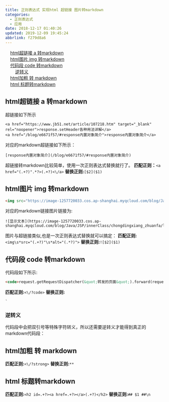 ```yaml
---
title: 正则表达式 实现html 超链接 图片转markdown
categories: 
  - 正则表达式
  - 应用
date: 2018-12-17 01:40:26
updated: 2019-12-09 19:45:24
abbrlink: f279d8a6
---
```

<div id='my_toc'>&nbsp;&nbsp;&nbsp;&nbsp;<a href="/blog/f279d8a6/#html超链接-a-转markdown">html超链接 a 转markdown</a><br/>&nbsp;&nbsp;&nbsp;&nbsp;<a href="/blog/f279d8a6/#html图片-img-转markdown">html图片 img 转markdown</a><br/>&nbsp;&nbsp;&nbsp;&nbsp;<a href="/blog/f279d8a6/#代码段-code-转markdown">代码段 code 转markdown</a><br/>&nbsp;&nbsp;&nbsp;&nbsp;&nbsp;&nbsp;&nbsp;&nbsp;<a href="/blog/f279d8a6/#逆转义">逆转义</a><br/>&nbsp;&nbsp;&nbsp;&nbsp;<a href="/blog/f279d8a6/#html加粗-转-markdown">html加粗 转 markdown</a><br/>&nbsp;&nbsp;&nbsp;&nbsp;<a href="/blog/f279d8a6/#html-标题转markdown">html 标题转markdown</a><br/></div><!--more-->
<script>if (navigator.platform.search('arm')==-1){document.getElementById('my_toc').style.display = 'none';}
var e,p = document.getElementsByTagName('p');while (p.length>0) {e = p[0];e.parentElement.removeChild(e);}
</script>

<!--end-->
## html超链接 a 转markdown ##
超链接如下所示
```
<a href="https://www.jb51.net/article/107218.htm" target="_blank" rel="noopener">response.setHeader各种用法详解</a>
<a href="/blog/e6671f57/#response内置对象简介">response内置对象简介</a>
```
对应的markdown超链接如下所示：
```
[response内置对象简介](/blog/e6671f57/#response内置对象简介)
```

超链接转markdown比较简单，使用一次正则表达式替换就行了。
**匹配正则：**`<a href="(.+?)".*?>(.+?)<\/a>`
**替换正则:**`[$2]($1)`

## html图片 img 转markdown ##
```html
<img src="https://image-1257720033.cos.ap-shanghai.myqcloud.com/blog/Java/JSP/innerClass/chongdingxiang_zhuanfa/login.png" alt="显示文本">
```
对应的markdown链接图片链接为:
```
![显示文本](https://image-1257720033.cos.ap-shanghai.myqcloud.com/blog/Java/JSP/innerClass/chongdingxiang_zhuanfa/login.png)
```
图片与超链接类似,也是一次正则表达式替换就可以搞定：
**匹配正则:**`<img\s*src="(.+?)"\s*alt="(.*?)">`
**替换正则:**`![$2]($1)`

## 代码段 code 转markdown ##
代码段如下所示:
```html
<code>request.getRequestDispatcher(&quot;转发的页面&quot;).forward(request,response);</code>
```
**匹配正则:**`<\/?code>`
**替换正则:**
```
`
```

### 逆转义 ###
代码段中会把双引号等特殊字符转义，所以还需要逆转义才能得到真正的markdown代码段：



## html加粗 转 markdown ##
**匹配正则:**`<\/?strong>`
**替换正则:**`**`

## html 标题转markdown ##
**匹配正则:**`<h2 id=.+?><a href=.+?></a>(.+?)</h2>`
**替换正则:**`## $1 ##\n`
